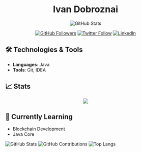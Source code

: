 <h1 align="center">Ivan Dobroznai</h1>

<p align="center">
  <img src="https://github-readme-stats.vercel.app/api?username=dobroznai&show_icons=true&theme=dark" alt="GitHub Stats" />
</p>

<p align="center">
  <a href="https://github.com/dobroznai"><img src="https://img.shields.io/github/followers/dobroznai?style=social" alt="GitHub Followers"></a>
  <a href="https://twitter.com/vanrest_trader"><img src="https://img.shields.io/twitter/follow/YOUR_TWITTER?style=social" alt="Twitter Follow"></a>
  <a href="https://linkedin.com/in/dobroznai"><img src="https://img.shields.io/badge/LinkedIn-Profile-blue?style=flat&logo=linkedin" alt="LinkedIn"></a>
</p>

## 🛠 Technologies & Tools
- **Languages**: Java
- **Tools**: Git, IDEA

## 📈 Stats
<p align="center">
  <img src="https://github-readme-streak-stats.herokuapp.com/?user=dobroznai&theme=dark" />
</p>

## 🌱 Currently Learning
- Blockchain Development
- Java Core

![GitHub Stats](https://github-readme-stats.vercel.app/api?username=dobroznai&show_icons=true&theme=dark)
![GitHub Contributions](https://github-readme-streak-stats.herokuapp.com/?user=dobroznai&theme=dark)
![Top Langs](https://github-readme-stats.vercel.app/api/top-langs/?username=dobroznai&layout=compact&theme=dark)
